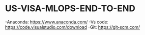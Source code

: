 # US-VISA-MLOPS-END-TO-END

-Anaconda: https://www.anaconda.com/
-Vs code: https://code.visualstudio.com/download
-Git: https://git-scm.com/